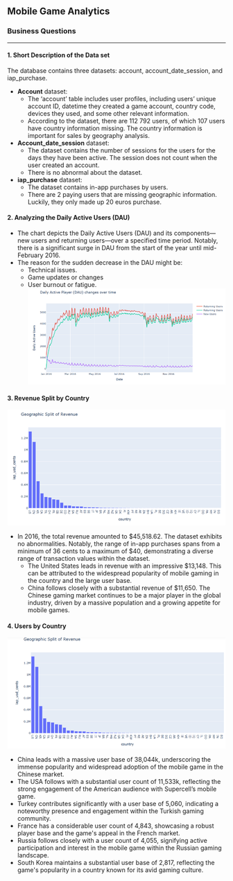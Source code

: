 ## Mobile Game Analytics
### Business Questions 
--- 
#### 1. Short Description of the Data set 
The database contains three datasets: account, account_date_session, and iap_purchase. 
* **Account** dataset:
    * The ‘account’ table includes user profiles, including users’ unique account ID, datetime they created a game account, country code, devices they used, and some other relevant information.
    * According to the dataset, there are 112 792 users, of which 107 users have country information missing. The country information is important for sales by geography analysis. 
*	**Account_date_session** dataset:
    *	The dataset contains the number of sessions for the users for the days they have been active. The session does not count when the user created an account.
    *	There is no abnormal about the dataset. 
*	**iap_purchase** dataset:
    *	The dataset contains in-app purchases by users.
    *	There are 2 paying users that are missing geographic information. Luckily, they only made up 20 euros purchase. 
#### 2. Analyzing the Daily Active Users (DAU)
* The chart depicts the Daily Active Users (DAU) and its components—new users and returning users—over a specified time period. Notably, there is a significant surge in DAU from the start of the year until mid-February 2016. 
* The reason for the sudden decrease in the DAU might be: 
   -	Technical issues.
   -	Game updates or changes 
   -	User burnout or fatigue.
![Daily Avtive Users](./images/DAU-Analysis.png)
#### 3. Revenue Split by Country

![Daily Avtive Users](./images/revenue-split-by-country.png)

* In 2016, the total revenue amounted to $45,518.62. The dataset exhibits no abnormalities. Notably, the range of in-app purchases spans from a minimum of 36 cents to a maximum of $40, demonstrating a diverse range of transaction values within the dataset.
   -	The United States leads in revenue with an impressive $13,148. This can be attributed to the widespread popularity of mobile gaming in the country and the large user base.
   -	China follows closely with a substantial revenue of $11,650. The Chinese gaming market continues to be a major player in the global industry, driven by a massive population and a growing appetite for mobile games.

#### 4. Users by Country

![Daily Avtive Users](./images/user-by-country.png)

-	China leads with a massive user base of 38,044k, underscoring the immense popularity and widespread adoption of the mobile game in the Chinese market.
-	The USA follows with a substantial user count of 11,533k, reflecting the strong engagement of the American audience with Supercell’s mobile game.
-	Turkey contributes significantly with a user base of 5,060, indicating a noteworthy presence and engagement within the Turkish gaming community.
-	France has a considerable user count of 4,843, showcasing a robust player base and the game's appeal in the French market.
-	Russia follows closely with a user count of 4,055, signifying active participation and interest in the mobile game within the Russian gaming landscape.
-	South Korea maintains a substantial user base of 2,817, reflecting the game's popularity in a country known for its avid gaming culture.



